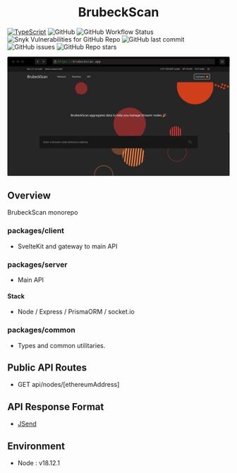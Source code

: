 # <div align="center">BrubeckScan</div>

[![TypeScript](https://badgen.net/badge/icon/typescript?icon=typescript&label)](https://typescriptlang.org) ![GitHub](https://img.shields.io/github/license/adamphivo/brubeckapi) ![GitHub Workflow Status](https://img.shields.io/github/actions/workflow/status/adamphivo/brubeckapi/main.yml?branch=main) ![Snyk Vulnerabilities for GitHub Repo](https://img.shields.io/snyk/vulnerabilities/github/adamphivo/brubeckapi) ![GitHub last commit](https://img.shields.io/github/last-commit/adamphivo/brubeckAPI) ![GitHub issues](https://img.shields.io/github/issues/adamphivo/brubeckAPI) ![GitHub Repo stars](https://img.shields.io/github/stars/adamphivo/brubeckAPI?style=social)

![alt text](./SCREEN.png)

## Overview

BrubeckScan monorepo

### packages/client

- SvelteKit and gateway to main API

### packages/server

- Main API

#### Stack

- Node / Express / PrismaORM / socket.io

### packages/common

- Types and common utilitaries.

## Public API Routes

- GET api/nodes/[ethereumAddress]

## API Response Format

- [JSend](https://github.com/omniti-labs/jsend)

## Environment

- Node : v18.12.1
